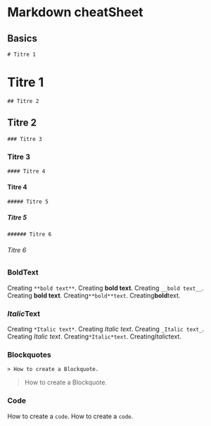 # Markdown cheatSheet

## Basics

`# Titre 1`   
# Titre 1
`## Titre 2`
## Titre 2
`### Titre 3`
### Titre 3
`#### Titre 4`
#### Titre 4
`##### Titre 5`
##### Titre 5
`###### Titre 6`
###### Titre 6

### **Bold**Text

Creating `**bold text**`.
Creating **bold text**.
Creating `__bold text__`.
Creating __bold text__.
Creating`**bold**text`.
Creating**bold**text.

### *Italic*Text

Creating `*Italic text*`.
Creating *Italic text*.
Creating `_Italic text_`.
Creating _Italic text_.
Creating`*Italic*text`.
Creating*Italic*text.

### Blockquotes

`> How to create a Blockquote.`
> How to create a Blockquote.

### Code

How to create a ``code``.
How to create a `code`.


